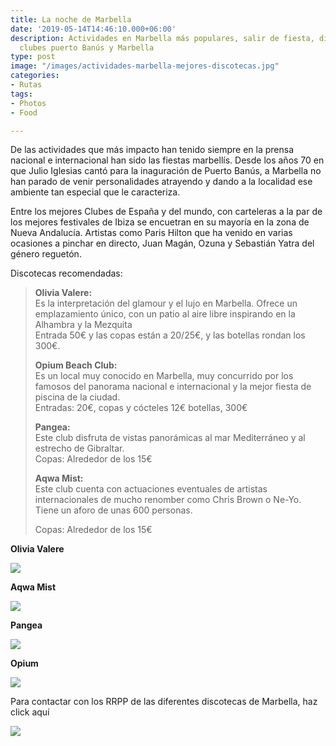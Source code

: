 ```yaml
---
title: La noche de Marbella
date: '2019-05-14T14:46:10.000+06:00'
description: Actividades en Marbella más populares, salir de fiesta, discotecas y
  clubes puerto Banús y Marbella
type: post
image: "/images/actividades-marbella-mejores-discotecas.jpg"
categories:
- Rutas
tags:
- Photos
- Food

---
```

De las actividades que más impacto han tenido siempre en la prensa nacional e internacional han sido las fiestas marbellís. Desde los años 70 en que Julio Iglesias cantó para la inaguración de Puerto Banús, a Marbella no han parado de venir personalidades atrayendo y dando a la localidad ese ambiente tan especial que le caracteriza.

Entre los mejores Clubes  de España y del mundo, con carteleras a la par de los mejores festivales de Ibiza se encuetran en su mayoría en la zona de Nueva Andalucía. Artistas como Paris Hilton que ha venido en varias ocasiones a pinchar en directo, Juan Magán, Ozuna y Sebastián Yatra del género reguetón.

Discotecas recomendadas:

> **Olivia Valere:**  
> Es la interpretación del glamour y el lujo en Marbella. Ofrece un emplazamiento único, con un patio al aire libre inspirando en la Alhambra y la Mezquita  
> Entrada 50€ y las copas están a 20/25€, y las botellas rondan los 300€.
>
> **Opium Beach Club:**  
> Es un local muy conocido en Marbella, muy concurrido por los famosos del panorama nacional e internacional y la mejor fiesta de piscina de la ciudad.  
> Entradas: 20€, copas y cócteles 12€ botellas, 300€
>
> **Pangea:**  
> Este club disfruta de vistas panorámicas al mar Mediterráneo y al estrecho de Gibraltar.  
> Copas: Alrededor de los 15€
>
> **Aqwa Mist:**  
> Este club cuenta con actuaciones eventuales de artistas internacionales de mucho renomber como Chris Brown o Ne-Yo. Tiene un aforo de unas 600 personas.
>
> Copas: Alrededor de los 15€

**Olivia Valere**

![](/images/mejores-discotecas-marbella.jpg)

**Aqwa Mist**

![](/images/aqwa-mist-actividades-marbella.jpg)

**Pangea**

![](/images/pangea-actividades-marbella.jpg)

**Opium**

![](/images/opium-actividades-marbella.jpg)

Para contactar con los RRPP de las diferentes discotecas de Marbella, haz click aquí

  
![](/images/boton-reservar-actividades.png)